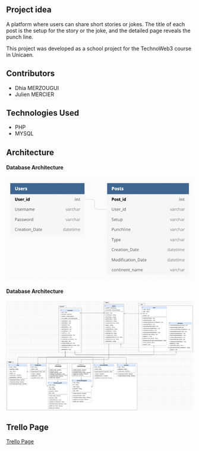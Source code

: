 ## Project idea 
A platform where users can share short stories or jokes.
The title of each post is the setup for the story or the joke, and the detailed page reveals the punch line.

This project was developed as a school project for the TechnoWeb3 course in Unicaen.

## Contributors
 - Dhia MERZOUGUI
 - Julien MERCIER

## Technologies Used
- PHP
- MYSQL

## Architecture
#### Database Architecture
![Database Architecture](Architecture/Database_Architecture.png)

#### Database Architecture
![Classes Architecture](./Architecture/Classes_Architecture.png)

## Trello Page
[Trello Page](https://trello.com/b/rdhJbPOL)
